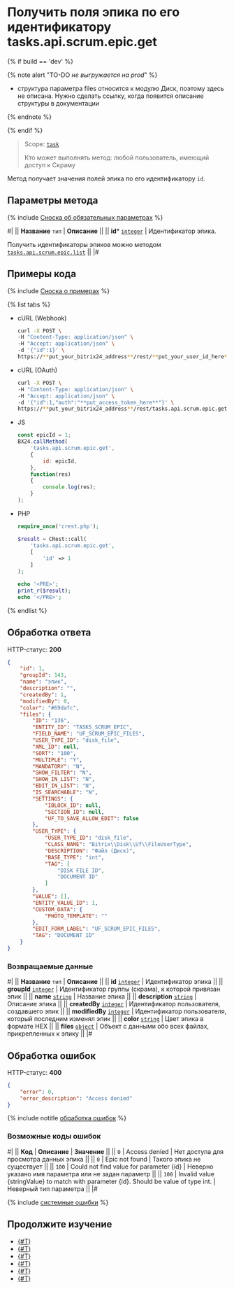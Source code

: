 # Получить поля эпика по его идентификатору tasks.api.scrum.epic.get

{% if build == 'dev' %}

{% note alert "TO-DO _не выгружается на prod_" %}

- структура параметра files относится к модулю Диск, поэтому здесь не описана. Нужно сделать ссылку, когда появится описание структуры в документации

{% endnote %}

{% endif %}

> Scope: [`task`](../../../scopes/permissions.md)
>
> Кто может выполнять метод: любой пользователь, имеющий доступ к Скраму

Метод получает значения полей эпика по его идентификатору `id`.

## Параметры метода

{% include [Сноска об обязательных параметрах](../../../../_includes/required.md) %}

#|
|| **Название**
`тип` | **Описание** ||
|| **id***
[`integer`](../../../data-types.md) | Идентификатор эпика.

Получить идентификаторы эпиков можно методом [`tasks.api.scrum.epic.list`](./tasks-api-scrum-epic-list.md) ||
|#

## Примеры кода

{% include [Сноска о примерах](../../../../_includes/examples.md) %}

{% list tabs %}

- cURL (Webhook)

    ```bash
    curl -X POST \
    -H "Content-Type: application/json" \
    -H "Accept: application/json" \
    -d '{"id":1}' \
    https://**put_your_bitrix24_address**/rest/**put_your_user_id_here**/**put_your_webbhook_here**/tasks.api.scrum.epic.get
    ```

- cURL (OAuth)

    ```bash
    curl -X POST \
    -H "Content-Type: application/json" \
    -H "Accept: application/json" \
    -d '{"id":1,"auth":"**put_access_token_here**"}' \
    https://**put_your_bitrix24_address**/rest/tasks.api.scrum.epic.get
    ```

- JS

    ```js
    const epicId = 1;
    BX24.callMethod(
        'tasks.api.scrum.epic.get',
        {
            id: epicId,
        },
        function(res)
        {
            console.log(res);
        }
    );
    ```

- PHP

    ```php
    require_once('crest.php');

    $result = CRest::call(
        'tasks.api.scrum.epic.get',
        [
            'id' => 1
        ]
    );

    echo '<PRE>';
    print_r($result);
    echo '</PRE>';
    ```

{% endlist %}

## Обработка ответа

HTTP-статус: **200**

```json
{
    "id": 1,
    "groupId": 143,
    "name": "эпик",
    "description": "",
    "createdBy": 1,
    "modifiedBy": 0,
    "color": "#69dafc",
    "files": {
        "ID": "136",
        "ENTITY_ID": "TASKS_SCRUM_EPIC",
        "FIELD_NAME": "UF_SCRUM_EPIC_FILES",
        "USER_TYPE_ID": "disk_file",
        "XML_ID": null,
        "SORT": "100",
        "MULTIPLE": "Y",
        "MANDATORY": "N",
        "SHOW_FILTER": "N",
        "SHOW_IN_LIST": "N",
        "EDIT_IN_LIST": "N",
        "IS_SEARCHABLE": "N",
        "SETTINGS": {
            "IBLOCK_ID": null,
            "SECTION_ID": null,
            "UF_TO_SAVE_ALLOW_EDIT": false
        },
        "USER_TYPE": {
            "USER_TYPE_ID": "disk_file",
            "CLASS_NAME": "Bitrix\\Disk\\Uf\\FileUserType",
            "DESCRIPTION": "Файл (Диск)",
            "BASE_TYPE": "int",
            "TAG": [
                "DISK FILE ID",
                "DOCUMENT ID"
            ]
        },
        "VALUE": [],
        "ENTITY_VALUE_ID": 1,
        "CUSTOM_DATA": {
            "PHOTO_TEMPLATE": ""
        },
        "EDIT_FORM_LABEL": "UF_SCRUM_EPIC_FILES",
        "TAG": "DOCUMENT ID"
    }
}
```

### Возвращаемые данные

#|
|| **Название**
`тип` | **Описание** ||
|| **id**
[`integer`](../../../data-types.md) | Идентификатор эпика ||
|| **groupId**
[`integer`](../../../data-types.md) | Идентификатор группы (скрама), к которой привязан эпик ||
|| **name**
[`string`](../../../data-types.md) | Название эпика ||
|| **description**
[`string`](../../../data-types.md) | Описание эпика ||
|| **createdBy**
[`integer`](../../../data-types.md) | Идентификатор пользователя, создавшего эпик ||
|| **modifiedBy**
[`integer`](../../../data-types.md) | Идентификатор пользователя, который последним изменял эпик ||
|| **color**
[`string`](../../../data-types.md) | Цвет эпика в формате HEX ||
|| **files**
[`object`](../../../data-types.md) | Объект с данными обо всех файлах, прикрепленных к эпику ||
|#

## Обработка ошибок

HTTP-статус: **400**

```json
{
    "error": 0,
    "error_description": "Access denied"
}
```

{% include notitle [обработка ошибок](../../../../_includes/error-info.md) %}

### Возможные коды ошибок

#|
|| **Код** | **Описание**  | **Значение** ||
|| `0` | Access denied | Нет доступа для просмотра данных эпика ||
|| `0` | Epic not found | Такого эпика не существует ||
|| `100` | Could not find value for parameter {id} | Неверно указано имя параметра или не задан параметр ||
|| `100` | Invalid value {stringValue} to match with parameter {id}. Should be value of type int. | Неверный тип параметра ||
|#

{% include [системные ошибки](../../../../_includes/system-errors.md) %}

## Продолжите изучение 

- [{#T}](./index.md)
- [{#T}](./tasks-api-scrum-epic-add.md)
- [{#T}](./tasks-api-scrum-epic-update.md)
- [{#T}](./tasks-api-scrum-epic-list.md)
- [{#T}](./tasks-api-scrum-epic-delete.md)
- [{#T}](./tasks-api-scrum-epic-get-fields.md)
